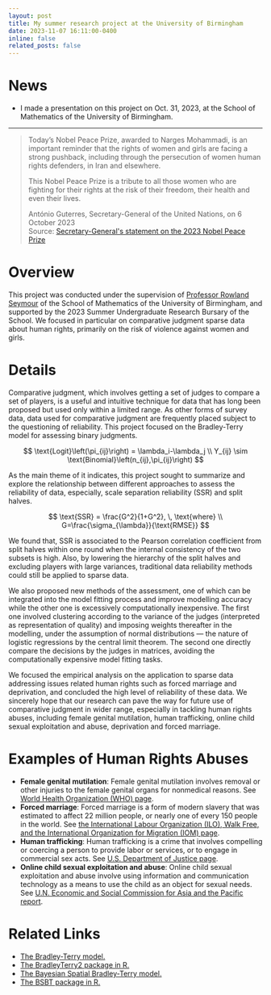 ```yaml
---
layout: post
title: My summer research project at the University of Birmingham
date: 2023-11-07 16:11:00-0400
inline: false
related_posts: false
---
```


# News

* I made a presentation on this project on Oct. 31, 2023, at the School of Mathematics of the University of Birmingham.

<hr>

> <p>Today’s Nobel Peace Prize, awarded to Narges Mohammadi, is an important reminder that the rights of women and girls are facing a strong pushback, including through the persecution of women human rights defenders, in Iran and elsewhere.</p>
> <p>This Nobel Peace Prize is a tribute to all those women who are fighting for their rights at the risk of their freedom, their health and even their lives.</p>
> <p>António Guterres, Secretary-General of the United Nations, on 6 October 2023<br>
> Source: <a href="https://www.un.org/sg/en/content/sg/statement/2023-10-06/secretary-generals-statement-the-2023-nobel-peace-prize">Secretary-General's statement on the 2023 Nobel Peace Prize</a></p>

# Overview

This project was conducted under the supervision of [Professor Rowland Seymour](https://www.rowlandseymour.com/) of the School of Mathematics of the University of Birmingham, and supported by the 2023 Summer Undergraduate Research Bursary of the School. We focused in particular on comparative judgment sparse data about human rights, primarily on the risk of violence against women and girls. 

# Details

Comparative judgment, which involves getting a set of judges to compare a set of players, is a useful and intuitive technique for data that has long been proposed but used only within a limited range. As other forms of survey data, data used for comparative judgment are frequently placed subject to the questioning of reliability. This project focused on the Bradley-Terry model for assessing binary judgments. 

$$
\text{Logit}\left(\pi_{ij}\right) = \lambda_i-\lambda_j \\
Y_{ij} \sim \text{Binomial}\left(n_{ij},\pi_{ij}\right)
$$

As the main theme of it indicates, this project sought to summarize and explore the relationship between different approaches to assess the reliability of data, especially, scale separation reliability (SSR) and split halves.  

$$
\text{SSR} = \frac{G^2}{1+G^2}, \, \text{where} \\
G=\frac{\sigma_{\lambda}}{\text{RMSE}}
$$

We found that, SSR is associated to the Pearson correlation coefficient from split halves within one round when the internal consistency of the two subsets is high. Also, by lowering the hierarchy of the split halves and excluding players with large variances, traditional data reliability methods could still be applied to sparse data. 

We also proposed new methods of the assessment, one of which can be integrated into the model fitting process and improve modelling accuracy while the other one is excessively computationally inexpensive. The first one involved clustering according to the variance of the judges (interpreted as representation of quality) and imposing weights thereafter in the modelling, under the assumption of normal distributions — the nature of logistic regressions by the central limit theorem. The second one directly compare the decisions by the judges in matrices, avoiding the computationally expensive model fitting tasks. 

We focused the empirical analysis on the application to sparse data addressing issues related human rights such as forced marriage and deprivation, and concluded the high level of reliability of these data. We sincerely hope that our research can pave the way for future use of comparative judgment in wider range, especially in tackling human rights abuses, including female genital mutilation, human trafficking, online child sexual exploitation and abuse, deprivation and forced marriage. 

# Examples of Human Rights Abuses

* **Female genital mutilation**: Female genital mutilation involves removal or other injuries to the female genital organs for nonmedical reasons. See [World Health Organization (WHO) page](https://www.who.int/news-room/fact-sheets/detail/female-genital-mutilation).
* **Forced marriage**: Forced marriage is a form of modern slavery that was estimated to affect 22 million people, or nearly one of every 150 people in the world. See [the International Labour Organization (ILO), Walk Free, and the International Organization for Migration (IOM) page]( https://www.walkfree.org/reports/global-estimates-of-modern-slavery-2022).
* **Human trafficking**: Human trafficking is a crime that involves compelling or coercing a person to provide labor or services, or to engage in commercial sex acts. See [U.S. Department of Justice page](https://www.justice.gov/humantrafficking/what-is-human-trafficking).
* **Online child sexual exploitation and abuse**: Online child sexual exploitation and abuse involve using information and communication technology as a means to use the child as an object for sexual needs. See [U.N. Economic and Social Commission for Asia and the Pacific report](https://citeseerx.ist.psu.edu/viewdoc/download;jsessionid=E2DC58C89012864145C37E78191B4BA2?doi=10.1.1.510.3821&rep=rep1&type=pdf). 

# Related Links

* [The Bradley-Terry model. ](https://doi.org/10.1093/biomet/39.3-4.324)
* [The BradleyTerry2 package in R. ](https://github.com/hturner/BradleyTerry2)
* [The Bayesian Spatial Bradley-Terry model. ](https://doi.org/10.1111/rssc.12532)
* [The BSBT package in R. ](https://github.com/rowlandseymour/BSBT)
